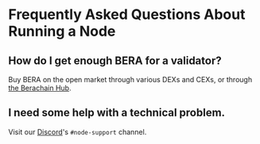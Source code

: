 # Frequently Asked Questions About Running a Node

## How do I get enough BERA for a validator? 

Buy BERA on the open market through various DEXs and CEXs, or through <a href="https://hub.berachain.com/">the Berachain Hub</a>.


## I need some help with a technical problem.

Visit our [Discord](https://discord.gg/berachain)'s `#node-support` channel. 

